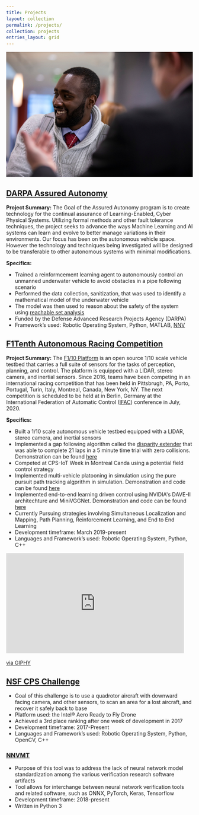 ```yaml
---
title: Projects
layout: collection
permalink: /projects/
collection: projects
entries_layout: grid
---
```


![Patrick](/pages/images/projects2.jpg "Projects Image")
## [DARPA Assured Autonomy](https://www.darpa.mil/news-events/2020-01-29)

**Project Summary:** The Goal of the Assured Autonomy program is to create technology for the continual assurance of Learning-Enabled, Cyber Physical Systems. Utilizing formal methods and other fault tolerance techniques, the project seeks to advance the ways Machine Learning and AI systems can learn and evolve to better manage variations in their environments. Our focus has been on the autonomous vehicle space. However the technology and techniques being investigated will be designed to be transferable to other autonomous systems with minimal modifications.

**Specifics:**
- Trained a reinformcement learning agent to autonomously control an unmanned underwater vehicle to avoid obstacles in a pipe following scenario
- Performed the data collection, sanitization, that was used to identify a mathematical model of the underwater vehicle 
- The model was then used to reason about the safety of the system using [reachable set analysis](https://ieeexplore.ieee.org/abstract/document/8318388) 
- Funded by the Defense Advanced Research Projects Agency (DARPA)
- Framework’s used: Robotic Operating System, Python, MATLAB, [NNV](github.com/verivital/nnv)

## [F1Tenth Autonomous Racing Competition](https://github.com/pmusau17/Platooning-F1Tenth)

**Project Summary:** The [F1/10 Platform](http://f1tenth.org/) is an open source 1/10 scale vehicle testbed that carries a full suite of sensors for the tasks of perception, planning, and control. The platform is equipped with a LIDAR, stereo camera, and inertial sensors. Since 2016, teams have been competing in an international racing competition that has been held in Pittsbrugh, PA, Porto, Portugal, Turin, Italy, Montreal, Canada, New York, NY. The next competition is scheduled to be held at in Berlin, Germany at the International Federation of Automatic Control ([IFAC](https://www.ifac2020.org/)) conference in July, 2020. 

**Specifics:**
- Built a 1/10 scale autonomous vehicle testbed equipped with a LIDAR, stereo camera, and inertial sensors
- Implemented a gap following algorithm called the [disparity extender](https://www.nathanotterness.com/2019/04/the-disparity-extender-algorithm-and.html) that was able to complete 21 laps in a 5 minute time trial with zero collisions. Demonstration can be found [here](https://youtu.be/Iq2r2OOWbkE?t=4639) 
- Competed at CPS-IoT Week in Montreal Canda using a potential field control strategy
- Implemented multi-vehicle platooning in simulation using the pure pursuit path tracking algprithm in simulation. Demonstration and code can be found [here](https://github.com/pmusau17/Platooning-F1Tenth)
- Implemented end-to-end learning driven control using NVIDIA's DAVE-II architechture and MiniVGGNet. Demonstration and code can be found [here](https://github.com/pmusau17/Platooning-F1Tenth)
- Currently Pursuing strategies involving Simultaneous Localization and Mapping, Path Planning, Reinforcement Learning, and End to End Learning
- Development timeframe: March 2019-present
- Languages and Framework’s used: Robotic Operating System, Python, C++

<iframe src="https://giphy.com/embed/cMDs3hQe0fhcKqwOyu" width="480" height="270" frameBorder="0" class="giphy-embed" allowFullScreen></iframe><p><a href="https://giphy.com/gifs/cMDs3hQe0fhcKqwOyu">via GIPHY</a></p>

## [NSF CPS Challenge](https://github.com/verivital/VandyCPS)

- Goal of this challenge is to use a quadrotor aircraft with downward facing camera, and other sensors, to scan an area for a lost aircraft, and recover it safely back to base
- Platform used: the Intel® Aero Ready to Fly Drone
- Achieved a 3rd place ranking after one week of development in 2017
- Development timeframe: 2017-Present
- Languages and Framework’s used: Robotic Operating System, Python, OpenCV, C++

### [NNVMT](https://github.com/verivital/nnvmt)

- Purpose of this tool was to address the lack of neural network model standardization among the various verification research software artifacts
- Tool allows for interchange between neural network verification tools and related software, such as ONNX, PyTorch, Keras, Tensorflow
- Development timeframe: 2018-present
- Written in Python 3
